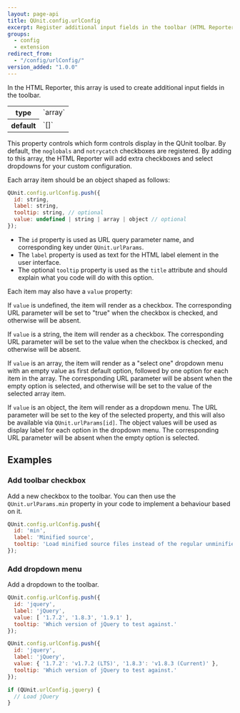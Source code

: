 ```yaml
---
layout: page-api
title: QUnit.config.urlConfig
excerpt: Register additional input fields in the toolbar (HTML Reporter).
groups:
  - config
  - extension
redirect_from:
  - "/config/urlConfig/"
version_added: "1.0.0"
---
```


In the HTML Reporter, this array is used to create additional input fields in the toolbar.

<table>
<tr>
  <th>type</th>
  <td markdown="span">`array`</td>
</tr>
<tr>
  <th>default</th>
  <td markdown="span">`[]`</td>
</tr>
</table>

This property controls which form controls display in the QUnit toolbar. By default, the `noglobals` and `notrycatch` checkboxes are registered. By adding to this array, the HTML Reporter will add extra checkboxes and select dropdowns for your custom configuration.

Each array item should be an object shaped as follows:

```js
QUnit.config.urlConfig.push({
  id: string,
  label: string,
  tooltip: string, // optional
  value: undefined | string | array | object // optional
});
```

* The `id` property is used as URL query parameter name, and corresponding key under `QUnit.urlParams`.
* The `label` property is used as text for the HTML label element in the user interface.
* The optional `tooltip` property is used as the `title` attribute and should explain what you code will do with this option.

Each item may also have a `value` property:

If `value` is undefined, the item will render as a checkbox. The corresponding URL parameter will be set to "true" when the checkbox is checked, and otherwise will be absent.

If `value` is a string, the item will render as a checkbox. The corresponding URL parameter will be set to the value when the checkbox is checked, and otherwise will be absent.

If `value` is an array, the item will render as a "select one" dropdown menu with an empty value as first default option, followed by one option for each item in the array. The corresponding URL parameter will be absent when the empty option is selected, and otherwise will be set to the value of the selected array item.

If `value` is an object, the item will render as a dropdown menu. The URL parameter will be set to the key of the selected property, and this will also be available via `QUnit.urlParams[id]`. The object values will be used as display label for each option in the dropdown menu. The corresponding URL parameter will be absent when the empty option is selected.

## Examples

### Add toolbar checkbox

Add a new checkbox to the toolbar. You can then use the `QUnit.urlParams.min` property in your code to implement a behaviour based on it.

```js
QUnit.config.urlConfig.push({
  id: 'min',
  label: 'Minified source',
  tooltip: 'Load minified source files instead of the regular unminified ones.'
});
```

### Add dropdown menu

Add a dropdown to the toolbar.

```js
QUnit.config.urlConfig.push({
  id: 'jquery',
  label: 'jQuery',
  value: [ '1.7.2', '1.8.3', '1.9.1' ],
  tooltip: 'Which version of jQuery to test against.'
});
```

```js
QUnit.config.urlConfig.push({
  id: 'jquery',
  label: 'jQuery',
  value: { '1.7.2': 'v1.7.2 (LTS)', '1.8.3': 'v1.8.3 (Current)' },
  tooltip: 'Which version of jQuery to test against.'
});

if (QUnit.urlConfig.jquery) {
  // Load jQuery
}
```
